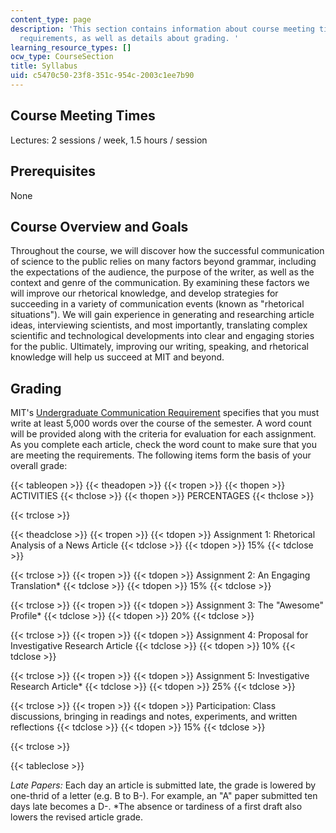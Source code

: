 ```yaml
---
content_type: page
description: 'This section contains information about course meeting times, course
  requirements, as well as details about grading. '
learning_resource_types: []
ocw_type: CourseSection
title: Syllabus
uid: c5470c50-23f8-351c-954c-2003c1ee7b90
---
```


Course Meeting Times
--------------------

Lectures: 2 sessions / week, 1.5 hours / session

Prerequisites
-------------

None

Course Overview and Goals
-------------------------

Throughout the course, we will discover how the successful communication of science to the public relies on many factors beyond grammar, including the expectations of the audience, the purpose of the writer, as well as the context and genre of the communication. By examining these factors we will improve our rhetorical knowledge, and develop strategies for succeeding in a variety of communication events (known as "rhetorical situations"). We will gain experience in generating and researching article ideas, interviewing scientists, and most importantly, translating complex scientific and technological developments into clear and engaging stories for the public. Ultimately, improving our writing, speaking, and rhetorical knowledge will help us succeed at MIT and beyond.

Grading
-------

MIT's [Undergraduate Communication Requirement](http://web.mit.edu/commreq/cih.html) specifies that you must write at least 5,000 words over the course of the semester. A word count will be provided along with the criteria for evaluation for each assignment. As you complete each article, check the word count to make sure that you are meeting the requirements. The following items form the basis of your overall grade:

{{< tableopen >}}
{{< theadopen >}}
{{< tropen >}}
{{< thopen >}}
ACTIVITIES
{{< thclose >}}
{{< thopen >}}
PERCENTAGES
{{< thclose >}}

{{< trclose >}}

{{< theadclose >}}
{{< tropen >}}
{{< tdopen >}}
Assignment 1: Rhetorical Analysis of a News Article
{{< tdclose >}}
{{< tdopen >}}
15%
{{< tdclose >}}

{{< trclose >}}
{{< tropen >}}
{{< tdopen >}}
Assignment 2: An Engaging Translation\*
{{< tdclose >}}
{{< tdopen >}}
15%
{{< tdclose >}}

{{< trclose >}}
{{< tropen >}}
{{< tdopen >}}
Assignment 3: The "Awesome" Profile\*
{{< tdclose >}}
{{< tdopen >}}
20%
{{< tdclose >}}

{{< trclose >}}
{{< tropen >}}
{{< tdopen >}}
Assignment 4: Proposal for Investigative Research Article
{{< tdclose >}}
{{< tdopen >}}
10%
{{< tdclose >}}

{{< trclose >}}
{{< tropen >}}
{{< tdopen >}}
Assignment 5: Investigative Research Article\*
{{< tdclose >}}
{{< tdopen >}}
25%
{{< tdclose >}}

{{< trclose >}}
{{< tropen >}}
{{< tdopen >}}
Participation: Class discussions, bringing in readings and notes, experiments, and written reflections
{{< tdclose >}}
{{< tdopen >}}
15%
{{< tdclose >}}

{{< trclose >}}

{{< tableclose >}}

_Late Papers:_ Each day an article is submitted late, the grade is lowered by one-thrid of a letter (e.g. B to B-). For example, an "A" paper submitted ten days late becomes a D-. \*The absence or tardiness of a first draft also lowers the revised article grade.